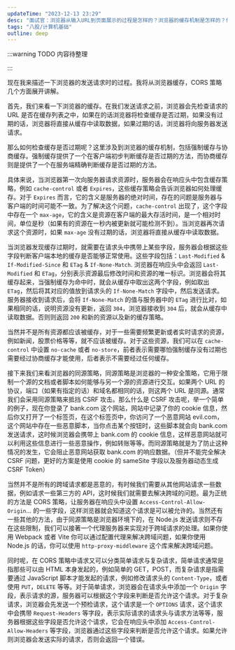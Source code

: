 ```yaml
---
updateTime: "2023-12-13 23:29"
desc: "面试官：浏览器从输入URL到页面展示的过程是怎样的？浏览器的缓存机制是怎样的？什么是同源策略又有哪些跨域解决方案？你还是支支吾吾一头雾水吗？看完这篇文章，下次面试直接开始吟唱！😎"
tags: "八股/计算机基础"
outline: deep
---
```


:::warning TODO 内容待整理

:::

现在我来描述一下浏览器的发送请求时的过程。我将从浏览器缓存，CORS 策略几个方面展开讲解。

首先，我们来看一下浏览器的缓存。在我们发送请求之前，浏览器会先检查请求的 URL 是否在缓存列表之中，如果在的话浏览器将检查缓存是否过期，如果没有过期的话，浏览器将直接从缓存中读取数据，如果过期的话，浏览器将向服务器发送请求。

那么如何检查缓存是否过期呢？这里涉及到浏览器的缓存机制，包括强制缓存与协商缓存。强制缓存提供了一个在客户端初步判断缓存是否过期的方法，而协商缓存则是提供了一个在服务端精确判断缓存是否过期的方法。

具体来说，当浏览器第一次向服务器请求资源时，服务器会在响应头中包含缓存策略，例如 `cache-control` 或者 `Expires`，这些缓存策略会告诉浏览器如何处理缓存。对于 `Expires` 而言，它的含义是服务器的绝对时间，存在的问题是服务器与客户端的时间可能不一致。为了解决这个问题，`cache-control` 出现了，这个字段中存在一个 `max-age`，它的含义是资源在客户端的最大存活时间，是一个相对时间，单位是秒（如果有的资源在一秒内被更新就可能检测不到）。当浏览器再次请求这个资源时，如果 `max-age` 没有过期的话，浏览器将直接从缓存中读取数据。

当浏览器发现缓存过期时，就需要在请求头中携带上某些字段，服务器会根据这些字段判断客户端本地的缓存是否能够正常使用。这些字段包括：`Last-Modified` & `If-Modified-Since` 和 `ETag` & `If-None-Match`. 浏览器在响应头中会返回 `Last-Modified` 和 `ETag`，分别表示资源最后修改时间和资源的唯一标识。浏览器会将其缓存起来，当强制缓存为命中时，就会从缓存中取出这两个字段，例如取出 `ETag`，然后将其对应的值放到请求头的 `If-None-Match` 字段中，然后发送请求。服务器接收到请求后，会将 `If-None-Match` 的值与服务器中的 `ETag` 进行比对，如果相同的话，说明资源没有更新，返回 `304`，浏览器接收到 `304` 后，就会从缓存中读取数据。否则则返回 `200` 和新的资源以及新的缓存策略。

当然并不是所有资源都应该被缓存，对于一些需要频繁更新或者实时请求的资源，例如新闻，股票价格等等，就不应该被缓存。对于这些资源，我们可以在 `cache-control` 中设置 `no-cache` 或者 `no-store`，前者表示需要哪怕强制缓存没有过期也需要经过协商缓存才能使用，后者表示不需要经过任何缓存。

接下来我们来看浏览器的同源策略，同源策略是浏览器的一种安全策略，它用于限制一个源的文档或者脚本如何能够与另一个源的资源进行交互。如果两个 URL 的协议，端口（如果有指定的话）和域名都相同的话，则这两个 URL 是同源。通常我们会采用同源策略来抵挡 CSRF 攻击。那么什么是 CSRF 攻击呢，举一个简单的例子，现在你登录了 bank.com 这个网站，网站中记录了你的 cookie 信息，然后你又打开了一个标签页，在这个标签页中，你访问了一个恶意网站 evil.com，这个网站中存在一些恶意脚本，当你点击某个按钮时，这些脚本就会向 bank.com 发送请求，这时候浏览器会携带上 bank.com 的 cookie 信息，这样恶意网站就可以利用这些信息进行一些恶意操作，例如转账等等。而同源策略就是为了防止这种情况的发生，它会阻止恶意网站获取 bank.com 的响应数据。（但并不能完全解决 CSRF 问题，更好的方案是使用 cookie 的 sameSite 字段以及服务器动态生成 CSRF Token）

当然并不是所有的跨域请求都是恶意的，有时候我们需要从其他网站请求一些数据，例如请求一些第三方的 API，这时候我们就需要去解决跨域的问题。最为正统的方法是 CORS 策略，让服务器在响应头中设置 `Access-Control-Allow-Origin`... 的一些字段，这样浏览器就会知道这个请求是可以被允许的。当然还有一些其他的方法，由于同源策略是浏览器环境下的，在 Node.js 发送请求则不存在这些限制，我们可以接著一个代理服务器来实现对于跨域请求的处理。如果你使用 Webpack 或者 Vite 你可以通过配置代理来解决跨域问题，如果你使用 Node.js 的话，你可以使用 `http-proxy-middleware` 这个库来解决跨域问题。

同时呢，在 CORS 策略中请求又可以分类简单请求与复杂请求，简单请求通常是指那些可以由 HTML 本身发起的，例如简单的 GET，POST，而复杂请求是指需要通过 JavaScript 脚本才能发起的请求，例如修改请求头的 `Content-Type`，或者使用 `PUT`，`DELETE` 等等。对于简单请求，浏览器会在请求头中添加一个 `Origin` 字段，表示请求的源，服务器可以根据这个字段来判断是否允许这个请求。对于复杂请求，浏览器会先发送一个预检请求，这个请求是一个 `OPTIONS` 请求，这个请求中会携带 `Request-Headers` 等字段，表示实际请求的请求头与请求方法等等，服务器根据这些字段是否允许这个请求，它会在响应头中添加 `Access-Control-Allow-Headers` 等字段，浏览器通过这些字段来判断是否允许这个请求。如果允许则浏览器会发送实际的请求，否则会返回一个错误。
